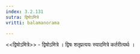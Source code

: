 ```yaml
---
index: 3.2.131
sutra: द्विषोऽमित्रे
vritti: balamanorama

---
```

<<द्विषोऽमित्रे>> - द्विषोऽमित्रे । द्विषः शतृप्रत्ययः स्यादमित्रे कर्तरीत्यर्थः । 